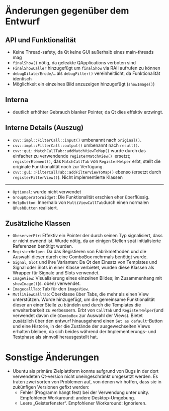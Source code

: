 Änderungen gegenüber dem Entwurf
================================

API und Funktionalität
----------------------

* Keine Thread-safety, da Qt keine GUI außerhalb eines main-threads mag
* `finalShow()` nötig, da geleakte QApplications verboten sind
* `FinalShowCaller` hinzugefügt um `finalShow` via RAII aufrufen zu können
* `debugDilate/Erode/…` als `debugFilter()` vereinheitlicht, da Funktionalität identisch
* Möglichkeit ein einzelnes Bild anzuzeigen hinzugefügt (`showImage()`)

Interna
-------
* deutlich erhöhter Gebrauch blanker Pointer, da Qt dies effektiv erzwingt.

Interne Details (Auszug)
------------------------

* `cvv::impl::FilterCall::input()` umbenannt nach `original()`.
* `cvv::impl::FilterCall::output()` umbenannt nach `result()`.
* `cvv::gui::MatchCallTab::addMatchViewToMap()` wurde durch das einfacher zu verwendende `registerMatchView() `ersetzt; `registerElement()`, das `MatchCallTab` von `RegisterHelper` erbt, stellt die originale Funktionalität noch zur Verfügung.
* `cvv::gui::FilterCallTab::addFilterViewToMap()` ebenso (ersetzt durch `registerFilterView()`).
Nicht implementierte Klassen
-----------------------------
* `Optional`: wurde nicht verwendet
* `GroupOperatorWidget`: Die Funktionalität erschien eher überflüssig.
* `HelpButton`: Innerhalb von `MultiViewCallTab`durch einen normalen `QPushButton` realisiert.

Zusätzliche Klassen
--------------------
* `ObeserverPtr`: Effektiv ein Pointer der durch seinen Typ signalisiert, dass er nicht
  ownend ist. Wurde nötig, da an einigen Stellen spät initialisierte Referenzen benötigt wurden.
* `RegisterHelper`: Da das Registieren von Fabrikmethoden und die Auswahl dieser durch eine ComboBox
  mehrmals benötigt wurde.
* `Signal`, `Slot` und ihre Varianten: Da Qt den Einsatz von Templates und Signal oder Slots in einer
  Klasse verbietet, wurden diese Klassen als Wrapper für Signale und Slots verwendet. 
* `ImageView`: Visualisierung eines einzelnen Bildes; im Zusammenhang mit `showImage()`(s. oben) verwendet.
* `ImagecallTab`: Tab für den `ImageView`.
* `MutliViewCallTab`: Oberklasse über Tabs, die mehr als einen View unterstützen. Wurde hinzugefügt, um die gemeinsame Funktionalität dieser an einer Stelle zu bündeln und durch die Templates die erweiterbarkeit zu verbessern. Erbt von `CallTab` und `RegisterHelper`(und verwendet davon die `QComboBox` zur Auswahl der Views). Bietet zusätzlich über den entwurf hinausgehend einen `Set as default`-Button und eine Historie, in der die Zustände der ausgewechselten Views erhalten bleiben, da sich beides während der Implementierungs- und Testphase als sinnvoll herausgestellt hat.
  
Sonstige Änderungen
===================

* Ubuntu als primäre Zielplattform konnte aufgrund von Bugs in der dort verwendeten Qt-version nicht
  uneingeschränkt umgesetzt werden. Es traten zwei sorten von Problemen auf, von denen wir hoffen,
  dass sie in zukünfigen Versionen gefixt werden:
	* Fehler (Programm hängt fest) bei der Verwendung unter unity. Empfohlener Workaround: andere Desktop-Umgebung.
	* Leere „Geisterfenster“. Empfohlener Workaround: Ignorieren.
